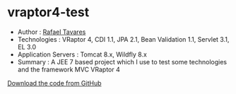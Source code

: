 # vraptor4-test

<ul>
  <li>Author : <a href="https://github.com/rafaeltavares91">Rafael Tavares</a></li>
  <li>Technologies : VRaptor 4, CDI 1.1, JPA 2.1, Bean Validation 1.1, Servlet 3.1, EL 3.0</li>
  <li>Application Servers : Tomcat 8.x, Wildfly 8.x</li>
  <li>Summary : A JEE 7 based project which I use to test some technologies and the framework MVC VRaptor 4</li>
</ul>

<a href="https://github.com/rafaeltavares91/vraptor4-test">Download the code from GitHub</a>
